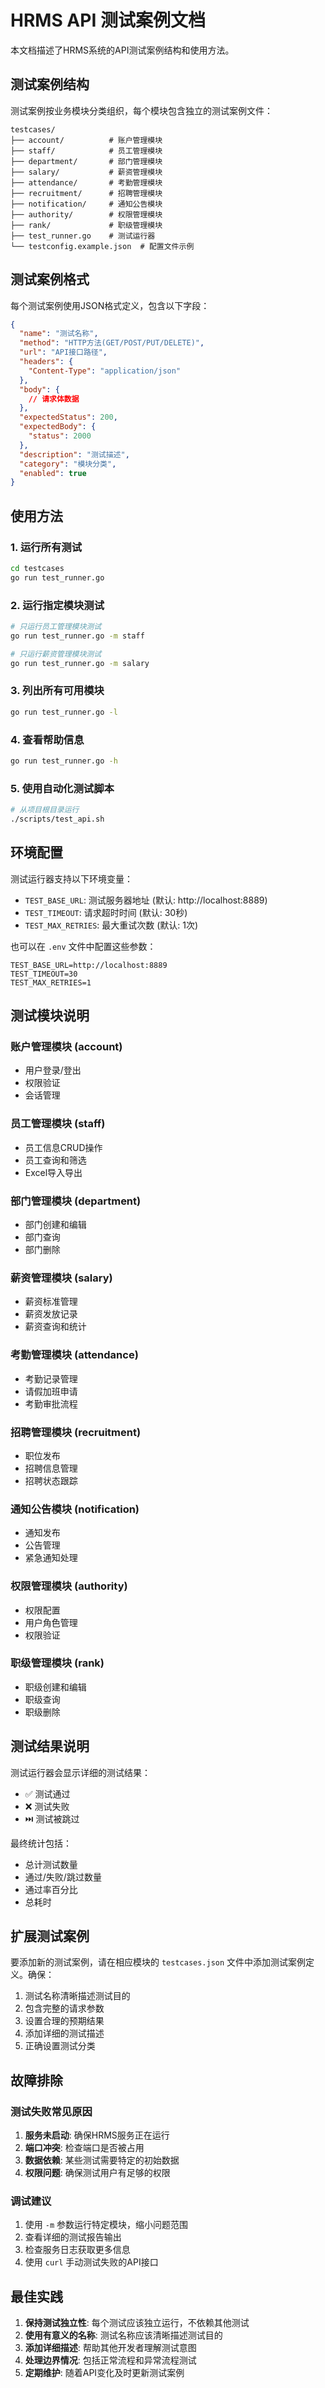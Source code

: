 # HRMS API 测试案例文档

本文档描述了HRMS系统的API测试案例结构和使用方法。

## 测试案例结构

测试案例按业务模块分类组织，每个模块包含独立的测试案例文件：

```
testcases/
├── account/          # 账户管理模块
├── staff/            # 员工管理模块  
├── department/       # 部门管理模块
├── salary/           # 薪资管理模块
├── attendance/       # 考勤管理模块
├── recruitment/      # 招聘管理模块
├── notification/     # 通知公告模块
├── authority/        # 权限管理模块
├── rank/             # 职级管理模块
├── test_runner.go    # 测试运行器
└── testconfig.example.json  # 配置文件示例
```

## 测试案例格式

每个测试案例使用JSON格式定义，包含以下字段：

```json
{
  "name": "测试名称",
  "method": "HTTP方法(GET/POST/PUT/DELETE)",
  "url": "API接口路径",
  "headers": {
    "Content-Type": "application/json"
  },
  "body": {
    // 请求体数据
  },
  "expectedStatus": 200,
  "expectedBody": {
    "status": 2000
  },
  "description": "测试描述",
  "category": "模块分类",
  "enabled": true
}
```

## 使用方法

### 1. 运行所有测试

```bash
cd testcases
go run test_runner.go
```

### 2. 运行指定模块测试

```bash
# 只运行员工管理模块测试
go run test_runner.go -m staff

# 只运行薪资管理模块测试  
go run test_runner.go -m salary
```

### 3. 列出所有可用模块

```bash
go run test_runner.go -l
```

### 4. 查看帮助信息

```bash
go run test_runner.go -h
```

### 5. 使用自动化测试脚本

```bash
# 从项目根目录运行
./scripts/test_api.sh
```

## 环境配置

测试运行器支持以下环境变量：

- `TEST_BASE_URL`: 测试服务器地址 (默认: http://localhost:8889)
- `TEST_TIMEOUT`: 请求超时时间 (默认: 30秒)
- `TEST_MAX_RETRIES`: 最大重试次数 (默认: 1次)

也可以在 `.env` 文件中配置这些参数：

```env
TEST_BASE_URL=http://localhost:8889
TEST_TIMEOUT=30
TEST_MAX_RETRIES=1
```

## 测试模块说明

### 账户管理模块 (account)
- 用户登录/登出
- 权限验证
- 会话管理

### 员工管理模块 (staff)
- 员工信息CRUD操作
- 员工查询和筛选
- Excel导入导出

### 部门管理模块 (department)
- 部门创建和编辑
- 部门查询
- 部门删除

### 薪资管理模块 (salary)
- 薪资标准管理
- 薪资发放记录
- 薪资查询和统计

### 考勤管理模块 (attendance)
- 考勤记录管理
- 请假加班申请
- 考勤审批流程

### 招聘管理模块 (recruitment)
- 职位发布
- 招聘信息管理
- 招聘状态跟踪

### 通知公告模块 (notification)
- 通知发布
- 公告管理
- 紧急通知处理

### 权限管理模块 (authority)
- 权限配置
- 用户角色管理
- 权限验证

### 职级管理模块 (rank)
- 职级创建和编辑
- 职级查询
- 职级删除

## 测试结果说明

测试运行器会显示详细的测试结果：

- ✅ 测试通过
- ❌ 测试失败  
- ⏭️ 测试被跳过

最终统计包括：
- 总计测试数量
- 通过/失败/跳过数量
- 通过率百分比
- 总耗时

## 扩展测试案例

要添加新的测试案例，请在相应模块的 `testcases.json` 文件中添加测试案例定义。确保：

1. 测试名称清晰描述测试目的
2. 包含完整的请求参数
3. 设置合理的预期结果
4. 添加详细的测试描述
5. 正确设置测试分类

## 故障排除

### 测试失败常见原因

1. **服务未启动**: 确保HRMS服务正在运行
2. **端口冲突**: 检查端口是否被占用
3. **数据依赖**: 某些测试需要特定的初始数据
4. **权限问题**: 确保测试用户有足够的权限

### 调试建议

1. 使用 `-m` 参数运行特定模块，缩小问题范围
2. 查看详细的测试报告输出
3. 检查服务日志获取更多信息
4. 使用 `curl` 手动测试失败的API接口

## 最佳实践

1. **保持测试独立性**: 每个测试应该独立运行，不依赖其他测试
2. **使用有意义的名称**: 测试名称应该清晰描述测试目的
3. **添加详细描述**: 帮助其他开发者理解测试意图
4. **处理边界情况**: 包括正常流程和异常流程测试
5. **定期维护**: 随着API变化及时更新测试案例